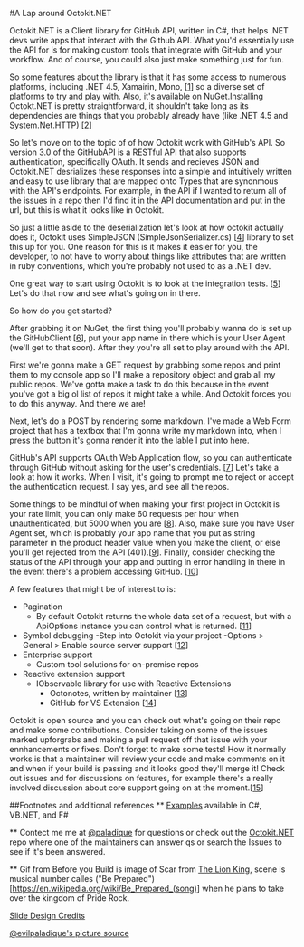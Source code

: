 #A Lap around Octokit.NET

Octokit.NET is a Client library for GitHub API, written in C#, that helps .NET devs write apps that interact with the Github API. What you'd essentially use the API for is for making custom tools that integrate with GitHub and your workflow. And of course, you could also just make something just for fun.

So some features about the library is that it has some access to numerous platforms, including .NET 4.5, Xamairin, Mono, [[1](https://github.com/octokit/octokit.net#supported-platforms)] so a diverse set of platforms to try and play with. Also, it's available on NuGet.Installing Octokt.NET is pretty straightforward, it shouldn't take long as its dependencies are things that you probably already have (like .NET 4.5 and System.Net.HTTP) [[2](https://www.nuget.org/packages/Octokit/0.1.3)]

So let's move on to the topic of of how Octokit work with GitHub's API. So version 3.0 of the GitHubAPI is a RESTful API that also supports authentication, specifically OAuth. It sends and recieves JSON and Octokit.NET desrializes these responses into a simple and intuitively written and easy to use library that are mapped onto Types that are synonmous with the API's endpoints. For example, in the API if I wanted to return all of the issues in a repo then I'd find it in the API documentation and put in the url, but this is what it looks like in Octokit.

So just a little aside to the deserialization let's look at how octokit actually does it, Octokit uses SimpleJSON   (SimpleJsonSerializer.cs) [[4](https://github.com/octokit/octokit.net/blob/f354d1bf00ff7606b46489e3a915e1428414bc47/Octokit/Http/SimpleJsonSerializer.cs)] library to set this up for you. One reason for this is it makes it easier for you, the developer, to not have to worry about things like attributes that are written in ruby conventions, which you're probably not used to as a .NET dev.

One great way to start using Octokit is to look at the integration tests. [[5](https://github.com/octokit/octokit.net/tree/master/Octokit.Tests.Integration/Clients)] Let's do that now and see what's going on in there.

So how do you get started?

After grabbing it on NuGet, the first thing you'll probably wanna do is set up the GitHubClient [[6](https://github.com/octokit/octokit.net#usage-examples)], put your app name in there which is your User Agent (we'll get to that soon). After they you're all set to play around with the API.

First we're gonna make a GET request by grabbing some repos and print them to my console app so I'll make a repository object and grab all my public repos. We've gotta make a task to do this because in the event you've got a big ol list of repos it might take a while. And Octokit forces you to do this anyway. And there we are!

Next, let's do a POST by rendering some markdown. I've made a Web Form project that has a textbox that I'm gonna write my markdown into, when I press the button it's gonna render it into the lable I put into here.

GitHub's API supports OAuth Web Application flow, so you can authenticate through GitHub without asking for the user's credentials. [[7](http://octokitnet.readthedocs.io/en/latest/oauth-flow/)] Let's take a look at how it works. When I visit, it's going to prompt me to reject or accept the authentication request. I say yes, and see all the repos.

Some things to be mindful of when making your first project in Octokit is your rate limit, you can only make 60 requests per hour when unauthenticated, but 5000 when you are [[8](https://developer.github.com/v3/#rate-limiting)]. Also, make sure you have User Agent set, which is probably your app name that you put as string parameter in the product header value when you make the client, or else you'll get rejected from the API (401).[[9](https://developer.github.com/v3/#user-agent-required)]. Finally, consider checking the status of the API through your app and putting in error handling in there in the event there's a problem accessing GitHub. [[10](https://status.github.com/api)]

A few features that might be of interest to is:

- Pagination
  - By default Octokit returns the whole data set of a request, but with a ApiOptions instance you can control what is returned. [[11](http://octokitnet.readthedocs.io/en/latest/extensibility/#pagination)]     
- Symbol debugging
  -Step into Octokit via your project
  -Options > General > Enable source server support [[12](http://octokitnet.readthedocs.io/en/latest/debugging-source/)]
- Enterprise support
  - Custom tool solutions for on-premise repos
- Reactive extension support 
  - IObservable library for use with Reactive Extensions
      - Octonotes, written by maintainer [[13](https://github.com/shiftkey/octonotes/)]
      - GitHub for VS Extension [[14](https://github.com/github/VisualStudio)]


Octokit is open source and you can check out what's going on their repo and make some contributions. Consider taking on some of the issues marked upforgrabs and making a pull request off that issue with your ennhancements or fixes. Don't forget to make some tests! How it normally works is that a maintainer will review your code and make comments on it and when if your build is passing and it looks good they'll merge it! Check out issues and  for discussions on features, for example there's a really involved discussion about core support going on at the moment.[[15](https://github.com/octokit/octokit.net/issues/1115)]


##Footnotes and additional references
** [Examples](https://github.com/paladique/Octokit.NETDemos) available in C#, VB.NET, and F#

** Contect me me at [@paladique](https://twitter.com/paladique) for questions or check out the [Octokit.NET](https://github.com/octokit/octokit.net) repo where one of the maintainers can answer qs or search the Issues to see if it's been answered.

** Gif from Before you Build is image of Scar from [The Lion King](https://en.wikipedia.org/wiki/The_Lion_King), scene is musical number calles ("Be Prepared")[https://en.wikipedia.org/wiki/Be_Prepared_(song)] when he plans to take over the kingdom of Pride Rock.

[Slide Design Credits](http://www.slidescarnival.com/jourdain-free-presentation-template/403)

[@evilpaladique's picture source](https://ericandrewlewis.github.io/emoji-mosaic/)

